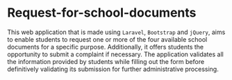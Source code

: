 # Request-for-school-documents

This web application that is made using `Laravel`, `Bootstrap` and `jQuery`, aims to enable students to request one or more of the four available school documents for a specific purpose. 
Additionally, it offers students the opportunity to submit a complaint if necessary. 
The application validates all the information provided by students while filling out the form before definitively validating its submission for further administrative processing.
